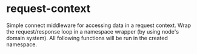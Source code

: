 # request-context
Simple connect middleware for accessing data in a request context.
Wrap the request/response loop in a namespace wrapper (by using node's domain system).
All following functions will be run in the created namespace.
